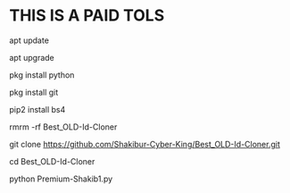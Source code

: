 # THIS IS A PAID TOLS

apt update 

apt upgrade 

pkg install python

pkg install git

pip2 install bs4

rmrm -rf Best_OLD-Id-Cloner

git clone https://github.com/Shakibur-Cyber-King/Best_OLD-Id-Cloner.git

cd Best_OLD-Id-Cloner

python Premium-Shakib1.py
